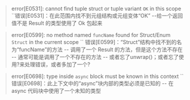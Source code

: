 > error[E0531]: cannot find tuple struct or tuple variant `OK` in this scope
``错误[E0531]：在此范围内找不到元组结构或元组变体“OK”
--给一个返回值不是 Result 的类型使用了 Ok 包起来

> error[E0599]: no method named `funcName` found for Struct/Enum `Struct` in the current scope
`` 错误[E0599]：“Struct”结构中找不到的名为“funcName”的方法
-- 调用了一个 Result 的方法，但是这个方法不存在
-- 通常可能是调用了一个不存在的方法
-- 或者忘了unwrap()；或者忘了使用?来处理错误，或者多加了一个?

> error[E0698]: type inside `async` block must be known in this context
`` 错误[E0698]：此上下文中的“async”块内部的类型必须是已知的
-- 在 async 代码块中使用了一个未知的类型
